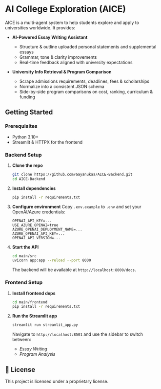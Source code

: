 # AI College Exploration (AICE)

AICE is a multi-agent system to help students explore and apply to universities worldwide. It provides:

- **AI-Powered Essay Writing Assistant**
  - Structure & outline uploaded personal statements and supplemental essays
  - Grammar, tone & clarity improvements
  - Real-time feedback aligned with university expectations

- **University Info Retrieval & Program Comparison**
  - Scrape admissions requirements, deadlines, fees & scholarships
  - Normalize into a consistent JSON schema
  - Side-by-side program comparisons on cost, ranking, curriculum & funding

## Getting Started

### Prerequisites

- Python 3.10+
- Streamlit & HTTPX for the frontend

### Backend Setup

1. **Clone the repo**

   ```bash
   git clone https://github.com/Gayanukaa/AICE-Backend.git
   cd AICE-Backend
   ````

2. **Install dependencies**

   ```bash
   pip install -r requirements.txt
   ```

3. **Configure environment**
   Copy `.env.example` to `.env` and set your OpenAI/Azure credentials:

   ```text
   OPENAI_API_KEY=...
   USE_AZURE_OPENAI=true
   AZURE_OPENAI_DEPLOYMENT_NAME=...
   AZURE_OPENAI_API_KEY=...
   OPENAI_API_VERSION=...
   ```

4. **Start the API**

   ```bash
   cd main/src
   uvicorn app:app --reload --port 8000
   ```

   The backend will be available at `http://localhost:8000/docs`.

### Frontend Setup

1. **Install frontend deps**

   ```bash
   cd main/frontend
   pip install -r requirements.txt
   ```

2. **Run the Streamlit app**

   ```bash
   streamlit run streamlit_app.py
   ```

   Navigate to `http://localhost:8501` and use the sidebar to switch between:

   - *Essay Writing*
   - *Program Analysis*

## 📄 License

This project is licensed under a proprietary license.
